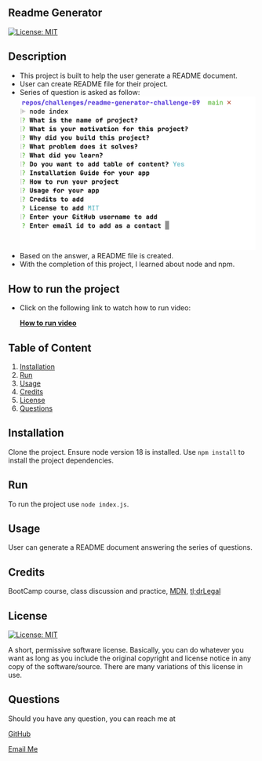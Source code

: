 ## Readme Generator     
[![License: MIT](https://img.shields.io/badge/License-MIT-yellow.svg)](https://opensource.org/licenses/MIT)

## Description
* This project is built to help the user generate a README document.
* User can create README file for their project.
* Series of question is asked as follow:
![Questions](./assets/images/question.png)
* Based on the answer, a README file is created.
* With the completion of this project, I learned about node and npm.

## How to run the project
* Click on the following link to watch how to run video:

    **[How to run video](https://www.youtube.com/watch?v=RPhokD025xo)**

## Table of Content
1. [Installation](#installation)
2. [Run](#run)
3. [Usage](#usage)
4. [Credits](#credits)
5. [License](#license)
6. [Questions](#questions)

## Installation
Clone the project. Ensure node version 18 is installed. Use `npm install` to install the project dependencies.

## Run
To run the project use `node index.js`.

## Usage
User can generate a README document answering the series of questions.

## Credits
BootCamp course, class discussion and practice, [MDN](https://developer.mozilla.org/en-US/docs/Web/API/Node), [tl;drLegal](https://www.tldrlegal.com/)

## License
[![License: MIT](https://img.shields.io/badge/License-MIT-yellow.svg)](https://opensource.org/licenses/MIT)

A short, permissive software license. Basically, you can do whatever you want as long as you include the original copyright and license notice in any copy of the software/source. There are many variations of this license in use.

## Questions

Should you have any question, you can reach me at 

[GitHub](https://github.com/salidamaharjan)

[Email Me](mailto:email@email.com)
